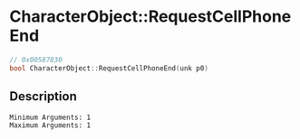 # CharacterObject::RequestCellPhoneEnd
```c
// 0x00587830
bool CharacterObject::RequestCellPhoneEnd(unk p0)
```
## Description
```
Minimum Arguments: 1
Maximum Arguments: 1
```
